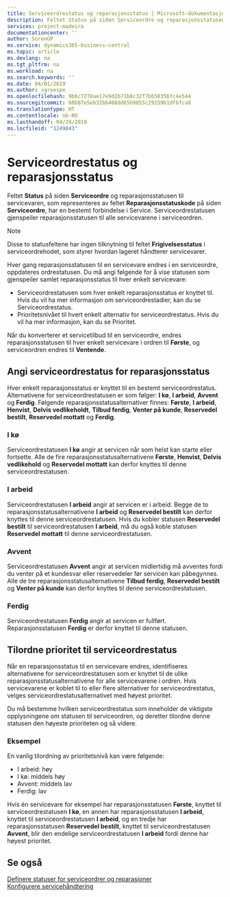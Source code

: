 ```yaml
---
title: Serviceordrestatus og reparasjonsstatus | Microsoft-dokumentasjon
description: Feltet Status på siden Serviceordre og reparasjonsstatusen til servicevaren, som representeres av feltet Reparasjonsstatuskode på siden Serviceordre, har en bestemt forbindelse i Service. Serviceordrestatusen gjenspeiler reparasjonsstatusen til alle servicevarene i serviceordren.
services: project-madeira
documentationcenter: ''
author: SorenGP
ms.service: dynamics365-business-central
ms.topic: article
ms.devlang: na
ms.tgt_pltfrm: na
ms.workload: na
ms.search.keywords: ''
ms.date: 04/01/2019
ms.author: sgroespe
ms.openlocfilehash: 9b6c7278ae17e9d2b71b8c32f7bb58356fc4e544
ms.sourcegitcommit: 60b87e5eb32bb408dd65b9855c29159b1dfbfca8
ms.translationtype: HT
ms.contentlocale: nb-NO
ms.lasthandoff: 04/29/2019
ms.locfileid: "1249843"
---
```

# <a name="service-order-status-and-repair-status"></a>Serviceordrestatus og reparasjonsstatus
Feltet **Status** på siden **Serviceordre** og reparasjonsstatusen til servicevaren, som representeres av feltet **Reparasjonsstatuskode** på siden **Serviceordre**, har en bestemt forbindelse i Service. Serviceordrestatusen gjenspeiler reparasjonsstatusen til alle servicevarene i serviceordren.  

> [!NOTE]  
>  Disse to statusfeltene har ingen tilknytning til feltet **Frigivelsesstatus** i serviceordrehodet, som styrer hvordan lageret håndterer servicevarer.  

 Hver gang reparasjonsstatusen til en servicevare endres i en serviceordre, oppdateres ordrestatusen. Du må angi følgende for å vise statusen som gjenspeiler samlet reparasjonsstatus til hver enkelt servicevare:  

* Serviceordrestatusen som hver enkelt reparasjonsstatus er knyttet til. Hvis du vil ha mer informasjon om serviceordrestadier, kan du se Serviceordrestatus.  
* Prioritetsnivået til hvert enkelt alternativ for serviceordrestatus. Hvis du vil ha mer informasjon, kan du se Prioritet.  

 Når du konverterer et servicetilbud til en serviceordre, endres reparasjonsstatusen til hver enkelt servicevare i ordren til **Første**, og serviceordren endres til **Ventende**.  

## <a name="specifying-service-order-status-for-repair-status"></a>Angi serviceordrestatus for reparasjonsstatus  
Hver enkelt reparasjonsstatus er knyttet til en bestemt serviceordrestatus. Alternativene for serviceordrestatusen er som følger: **I kø**, **I arbeid**, **Avvent** og **Ferdig**. Følgende reparasjonsstatusalternativer finnes: **Første**, **I arbeid**, **Henvist**, **Delvis vedlikeholdt**, **Tilbud ferdig**, **Venter på kunde**, **Reservedel bestilt**, **Reservedel mottatt** og **Ferdig**.  

### <a name="pending"></a>I kø  
Serviceordrestatusen **I kø** angir at servicen når som helst kan starte eller fortsette. Alle de fire reparasjonsstatusalternativene **Første**, **Henvist**, **Delvis vedlikehold** og **Reservedel mottatt** kan derfor knyttes til denne serviceordrestatusen.  

### <a name="in-process"></a>I arbeid  
Serviceordrestatusen **I arbeid** angir at servicen er i arbeid. Begge de to reparasjonsstatusalternativene **I arbeid** og **Reservedel bestilt** kan derfor knyttes til denne serviceordrestatusen. Hvis du kobler statusen **Reservedel bestilt** til serviceordrestatusen **I arbeid**, må du også koble statusen **Reservedel mottatt** til denne serviceordrestatusen.  

### <a name="on-hold"></a>Avvent  
Serviceordrestatusen **Avvent** angir at servicen midlertidig må avventes fordi du venter på et kundesvar eller reservedeler før servicen kan påbegynnes. Alle de tre reparasjonsstatusalternativene **Tilbud ferdig**, **Reservedel bestilt** og **Venter på kunde** kan derfor knyttes til denne serviceordrestatusen.  

### <a name="finished"></a>Ferdig  
Serviceordrestatusen **Ferdig** angir at servicen er fullført. Reparasjonsstatusen **Ferdig** er derfor knyttet til denne statusen.  

## <a name="assigning-priority-to-service-order-status"></a>Tilordne prioritet til serviceordrestatus  
Når en reparasjonsstatus til en servicevare endres, identifiseres alternativene for serviceordrestatusen som er knyttet til de ulike reparasjonsstatusalternativene for alle servicevarene i ordren. Hvis servicevarene er koblet til to eller flere alternativer for serviceordrestatus, velges serviceordrestatusalternativet med høyest prioritet.  

Du må bestemme hvilken serviceordrestatus som inneholder de viktigste opplysningene om statusen til serviceordren, og deretter tilordne denne statusen den høyeste prioriteten og så videre.  

### <a name="example"></a>Eksempel  
En vanlig tilordning av prioritetsnivå kan være følgende:  

* I arbeid: høy  
* I kø: middels høy  
* Avvent: middels lav  
* Ferdig: lav  

Hvis én servicevare for eksempel har reparasjonsstatusen **Første**, knyttet til serviceordrestatusen **I kø**, en annen har reparasjonsstatusen **I arbeid**, knyttet til serviceordrestatusen **I arbeid**, og en tredje har reparasjonsstatusen **Reservedel bestilt**, knyttet til serviceordrestatusen **Avvent**, blir den endelige serviceordrestatusen **I arbeid** fordi denne har høyest prioritet.  

## <a name="see-also"></a>Se også  
[Definere statuser for serviceordrer og reparasjoner](service-order-repair-status.md)  
[Konfigurere servicehåndtering](service-setup-service.md)  
